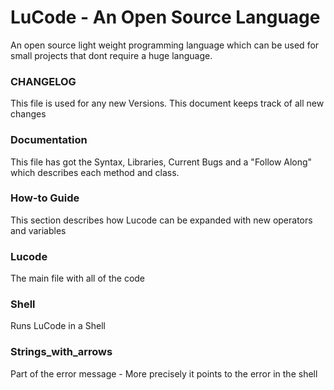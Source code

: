 # LuCode - An Open Source Language
An open source light weight programming language which can be used for small projects that dont require a huge language.

### CHANGELOG
This file is used for any new Versions. This document keeps track of all new changes

### Documentation 
This file has got the Syntax, Libraries, Current Bugs and a "Follow Along" which describes each method and class.

### How-to Guide
This section describes how Lucode can be expanded with new operators and variables 

### Lucode
The main file with all of the code

### Shell 
Runs LuCode in a Shell

### Strings_with_arrows
Part of the error message - More precisely it points to the error in the shell 
